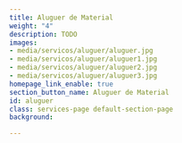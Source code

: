 ```yaml
---
title: Aluguer de Material
weight: "4"
description: TODO
images:
- media/servicos/aluguer/aluguer.jpg
- media/servicos/aluguer/aluguer1.jpg
- media/servicos/aluguer/aluguer2.jpg
- media/servicos/aluguer/aluguer3.jpg
homepage_link_enable: true
section_button_name: Aluguer de Material
id: aluguer
class: services-page default-section-page
background: 

---
```

